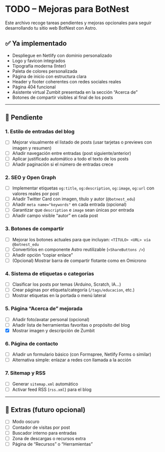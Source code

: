 # TODO – Mejoras para BotNest

Este archivo recoge tareas pendientes y mejoras opcionales para seguir desarrollando tu sitio web BotNest con Astro.

## ✅ Ya implementado
- Despliegue en Netlify con dominio personalizado
- Logo y favicon integrados
- Tipografía moderna (Inter)
- Paleta de colores personalizada
- Página de inicio con estructura clara
- Header y footer coherentes con redes sociales reales
- Página 404 funcional
- Asistente virtual Zumbit presentada en la sección “Acerca de”
- Botones de compartir visibles al final de los posts

---

## 🧩 Pendiente

### 1. Estilo de entradas del blog
- [ ] Mejorar visualmente el listado de posts (usar tarjetas o previews con imagen y resumen)
- [ ] Añadir navegación entre entradas (post siguiente/anterior)
- [ ] Aplicar justificado automático a todo el texto de los posts
- [ ] Añadir paginación si el número de entradas crece

### 2. SEO y Open Graph
- [ ] Implementar etiquetas `og:title`, `og:description`, `og:image`, `og:url` con valores reales por post
- [ ] Añadir Twitter Card con imagen, título y autor (`@botnest_edu`)
- [ ] Añadir `meta name="keywords"` en cada entrada (opcional)
- [ ] Garantizar que `description` e `image` sean únicas por entrada
- [ ] Añadir campo visible “autor” en cada post

### 3. Botones de compartir
- [ ] Mejorar los botones actuales para que incluyan: `<TÍTULO> <URL> vía @botnest_edu`
- [ ] Convertirlos en componente Astro reutilizable (`<ShareButtons />`)
- [ ] Añadir opción “copiar enlace”
- [ ] (Opcional) Mostrar barra de compartir flotante como en Omicrono

### 4. Sistema de etiquetas o categorías
- [ ] Clasificar los posts por temas (Arduino, Scratch, IA...)
- [ ] Crear páginas por etiqueta/categoría (`/tags/educacion`, etc.)
- [ ] Mostrar etiquetas en la portada o menú lateral

### 5. Página “Acerca de” mejorada
- [ ] Añadir foto/avatar personal (opcional)
- [ ] Añadir lista de herramientas favoritas o propósito del blog
- [x] Mostrar imagen y descripción de Zumbit

### 6. Página de contacto
- [ ] Añadir un formulario básico (con Formspree, Netlify Forms o similar)
- [ ] Alternativa simple: enlazar a redes con llamada a la acción

### 7. Sitemap y RSS
- [ ] Generar `sitemap.xml` automático
- [ ] Activar feed RSS (`rss.xml`) para el blog

---

## 🧠 Extras (futuro opcional)
- [ ] Modo oscuro
- [ ] Contador de visitas por post
- [ ] Buscador interno para entradas
- [ ] Zona de descargas o recursos extra
- [ ] Página de “Recursos” o “Herramientas”
